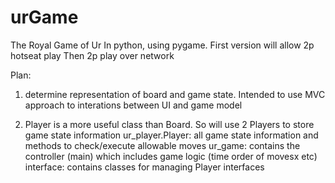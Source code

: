 # urGame
The Royal Game of Ur
In python, using pygame.
First version will allow 2p hotseat play
Then 2p play over network

Plan:
1) determine representation of board and game state.
Intended to use MVC approach to interations between UI and game model

2) Player is a more useful class than Board. So will use 2 Players to store game state information
ur_player.Player: all game state information and methods to check/execute allowable moves
ur_game: contains the controller (main) which includes game logic (time order of movesx etc)
interface: contains classes for managing Player interfaces

